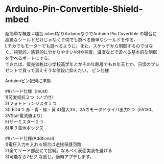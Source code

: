Arduino-Pin-Convertible-Shield-mbed
==================================
超簡単な概要
#趣旨
mbedなりArduinoなりでArduino Pin Cnvertible の場合に高級なシールドだけじゃなく子供でも遊べる簡単なシールドを作る。  
Lチカでもモーターでも遊べるように。また、スケッチから制御するのではなく、視覚的、感覚的に分かりやすいVolや照度、温度などで遊べる基本的な制御を学べるボードにする。  
できれば、販売価格は小学校高学年とかその年齢層でもお年玉とか、日頃のプレゼントで買って貰えそうな値段に抑えたい。
ピン仕様


Arduinoピン配列に準拠  

##ハード仕様（must)  
1)可変抵抗２つ（ノブ付）  
2)フォトトランジスタ１つ  
3)LED4つ  赤・青・緑・黄
4)最大3V、2Aのモータドライバ出力2つ（FA130、3VStall電流値より）  
5)サーミスター２つ  
6)単３電池ボックス  

##ハード仕様(Addtional)  
1)電圧入力を入れる場合は逆接保護回路  
2)全てリード部品にて接続。なるべく表面実装を避ける  
3)可能なら7セグ
な感じ。適時アプデします。  
